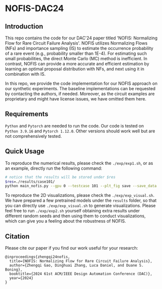 # NOFIS-DAC24

## Introduction 

This repo contains the code for our DAC'24 paper titled 'NOFIS: Normalizing Flow for Rare Circuit Failure Analysis'. NOFIS utilizes Normalizing Flows (NFs) and importance sampling (IS) to estimate the occurrence probability of a rare event (e.g., probability smaller than 1E-4). For estimating such small probabilities, the direct Monte Carlo (MC) method is inefficient. In contrast, NOFIS can provide a more accurate and efficient estimation by learning an optimal proposal distribution with NFs, and next using it in combination with IS. 

In this repo, we provide the code implementation for our NOFIS approach on our synthetic experiments. The baseline implementations can be requested by contacting the authors, if needed. Moreover, as the circuit examples are proprietary and might have license issues, we have omitted them here.

## Requirements

`Python` and `Pytorch` are needed to run the code. Our code is tested on `Python 3.9.16` and `Pytorch 1.12.0`. Other versions should work well but are not comprehensively tested.

## Quick Usage

To reproduce the numerical results, please check the `./exp/exp1.sh`, or as an example, directly run the following command:

```bash
# notice that the results will be stored under $res
$res=./results/case101/
python main_nofis.py --gpu 0 --testcase 101 --plt_fig save --save_data 1 --save_path $res
```

To reproduce the 2D visualizations, please check the `./exp/exp_visual.sh`. We have prepared a few pretrained models under the `results` folder, so that you can directly use `./exp/exp_visual.sh` to generate visualizations. Please feel free to run `./exp/exp2.sh` yourself obtaining extra results under different random seeds and then using them to conduct visualizations, which can give you a feeling about the robustness of NOFIS. 

## Citation

Please cite our paper if you find our work useful for your research:

```
@inproceedings{zhengqi24nofis,
  title={NOFIS: Normalizing Flow for Rare Circuit Failure Analysis},
  author={Zhengqi Gao, Dinghuai Zhang, Luca Daniel, and Duane S. Boning},
  booktitle={2024 61st ACM/IEEE Design Automation Conference (DAC)},
  year={2024}
}
```

